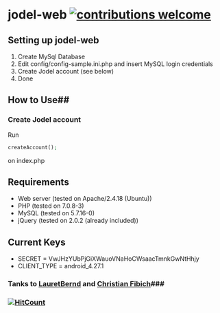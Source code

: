 # jodel-web [![contributions welcome](https://img.shields.io/badge/contributions-welcome-brightgreen.svg?style=flat)](https://github.com/mmainstreet/jodel-web/issues)


## Setting up jodel-web ##
1. Create MySql Database
2. Edit config/config-sample.ini.php and insert MySQL login credentials
3. Create Jodel account (see below)
4. Done


## How to Use##
### Create Jodel account ###
Run
``` PHP
createAccount();
```
on index.php


## Requirements ##
+ Web server (tested on Apache/2.4.18 (Ubuntu))
+ PHP (tested on 7.0.8-3)
+ MySQL (tested on 5.7.16-0)
+ jQuery (tested on 2.0.2 (already included)) 


## Current Keys ##
+ SECRET = VwJHzYUbPjGiXWauoVNaHoCWsaacTmnkGwNtHhjy
+ CLIENT_TYPE = android_4.27.1


### Tanks to [LauretBernd](https://github.com/LauertBernd) and [Christian Fibich](https://bitbucket.org/cfib90/)###

### [![HitCount](https://hitt.herokuapp.com/mmainstreet/jodel-web.svg)](https://github.com/mmainstreet/jodel-web)
